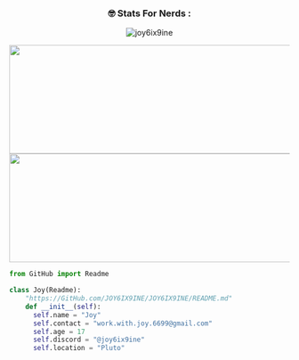 <h3 align="center">🤓 Stats For Nerds :</h3>
<p align="center"> <img src="https://komarev.com/ghpvc/?username=joy6ix9ine&label=Total%20Profile%20Views&color=0e75b6&style=flat" alt="joy6ix9ine"> </p>
<p align="center"> <img width="700" height="195" src="https://github-readme-stats.vercel.app/api?username=joy6ix9ine&show_icons=true&theme=radical"> <img width="700" height="195" src="https://github-readme-stats.vercel.app/api/top-langs?username=joy6ix9ine&show_icons=true&theme=radical"></p>

```py
from GitHub import Readme

class Joy(Readme):
    "https://GitHub.com/JOY6IX9INE/JOY6IX9INE/README.md"
    def __init__(self):
      self.name = "Joy"
      self.contact = "work.with.joy.6699@gmail.com"
      self.age = 17
      self.discord = "@joy6ix9ine"
      self.location = "Pluto"
```
